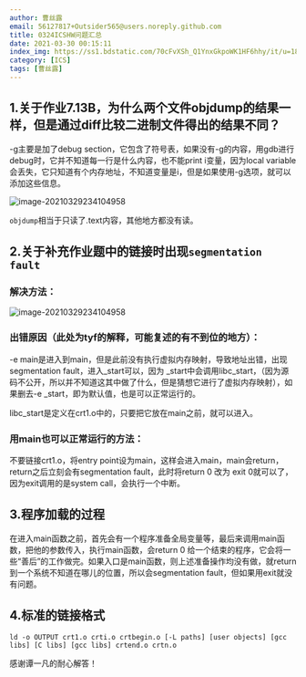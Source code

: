 ```yaml
---
author: 曹丝露
email: 56127817+Outsider565@users.noreply.github.com
title: 0324ICSHW问题汇总
date: 2021-03-30 00:15:11
index_img: https://ss1.bdstatic.com/70cFvXSh_Q1YnxGkpoWK1HF6hhy/it/u=1872186348,775683073&fm=26&gp=0.jpg
category: [ICS]
tags: [曹丝露]
---
```

## 1.关于作业7.13B，为什么两个文件objdump的结果一样，但是通过diff比较二进制文件得出的结果不同？

-g主要是加了debug section，它包含了符号表，如果没有-g的内容，用gdb进行debug时，它并不知道每一行是什么内容，也不能print i变量，因为local variable会丢失，它只知道有个内存地址，不知道变量是i，但是如果使用-g选项，就可以添加这些信息。

![image-20210329234104958](https://cdn.jsdelivr.net/gh/Outsider565/ImageBed@master/20210330001135.jpg)

`objdump`相当于只读了.text内容，其他地方都没有读。

## 2.关于补充作业题中的链接时出现`segmentation fault`

### 解决方法：

![image-20210329234104958](https://cdn.jsdelivr.net/gh/Outsider565/ImageBed@master/20210330001208.jpg)

### 出错原因（此处为tyf的解释，可能复述的有不到位的地方）：

-e main是进入到main，但是此前没有执行虚拟内存映射，导致地址出错，出现segmentation fault，进入_start可以，因为 _start中会调用libc_start，（因为源码不公开，所以并不知道这其中做了什么，但是猜想它进行了虚拟内存映射），如果删去-e _start，即为默认值，也是可以正常运行的。

libc_start是定义在crt1.o中的，只要把它放在main之前，就可以进入。

### 用main也可以正常运行的方法：

不要链接crt1.o，将entry point设为main，这样会进入main，main会return，return之后立刻会有segmentation fault，此时将return 0 改为 exit 0就可以了，因为exit调用的是system call，会执行一个中断。

## 3.程序加载的过程

在进入main函数之前，首先会有一个程序准备全局变量等，最后来调用main函数，把他的参数传入，执行main函数，会return 0 给一个结束的程序，它会将一些“善后”的工作做完。如果入口是main函数，则上述准备操作均没有做，就return到一个系统不知道在哪儿的位置，所以会segmentation fault，但如果用exit就没有问题。

## 4.标准的链接格式

`ld -o OUTPUT crt1.o crti.o crtbegin.o [-L paths] [user objects] [gcc libs] [C libs] [gcc libs] crtend.o crtn.o`



感谢谭一凡的耐心解答！